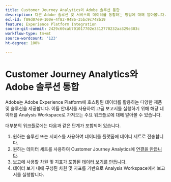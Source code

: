 ```yaml
---
title: Customer Journey Analytics와 Adobe 솔루션 통합
description: 다른 Adobe 솔루션 및 서비스의 데이터를 통합하는 방법에 대해 알아봅니다.
exl-id: f89d07e9-100e-4f82-9486-35bc9c748b19
feature: Experience Platform Integration
source-git-commit: 2429c60cab701017702e3312770232aa329e303c
workflow-type: tm+mt
source-wordcount: '123'
ht-degree: 100%

---
```


# Customer Journey Analytics와 Adobe 솔루션 통합

Adobe는 Adobe Experience Platform에 호스팅된 데이터를 활용하는 다양한 제품 및 솔루션을 제공합니다. 이들 안내서를 사용하여 고급 보고서를 실행하기 위해 해당 데이터를 Analysis Workspace로 가져오는 주요 워크플로에 대해 알아볼 수 있습니다.

대부분의 워크플로에는 다음과 같은 단계가 포함되어 있습니다.

1. 원하는 솔루션 또는 서비스를 사용하여 데이터를 플랫폼에 데이터 세트로 전송합니다.
2. 원하는 데이터 세트를 사용하여 Customer Journey Analytics에 [연결을 만듭니다](/help/connections/create-connection.md).
3. 보고에 사용할 차원 및 지표가 포함된 [데이터 보기를 만듭니다](/help/data-views/create-dataview.md).
4. 데이터 보기 내에 구성된 차원 및 지표를 기반으로 Analysis Workspace에서 보고서를 실행합니다.
